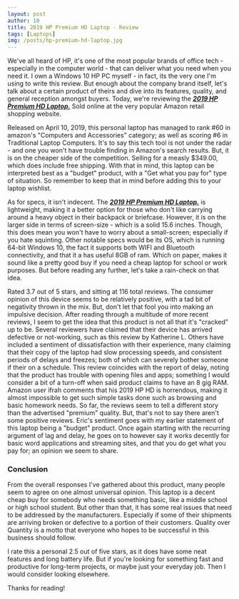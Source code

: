 ```yaml
---
layout: post
author: 10
title: 2019 HP Premium HD Laptop - Review
tags: [Laptops]
img: /posts/hp-premium-hd-laptop.jpg
---
```


We've all heard of HP, it's one of the most popular brands of office tech - especially in the computer world - that can deliver what you need when you need it. I own a Windows 10 HP PC myself - in fact, its the very one I'm using to write this review. But enough about the company brand itself, let's talk about a certain product of theirs and dive into its features, quality, and general reception amongst buyers. Today, we're reviewing the [***2019 HP Premium HD Laptop.***](https://www.amazon.com/HP-15-6-inch-Dual-Core-MaxxAudio-Bluetooth/dp/B07QKWTZ4B/ref=sr_1_5&tag=reviewhuntr-20) Sold online at the very popular Amazon retail shopping website.

Released on April 10, 2019, this personal laptop has managed to rank #60 in amazon's "Computers and Accessories" category; as well as scoring #6 in Traditional Laptop Computers. It's to say this tech tool is not under the radar - and one you won't have trouble finding in Amazon's search results. But, it is on the cheaper side of the competition. Selling for a measly $349.00, which does include free shipping. With that in mind, this laptop can be interpreted best as a "budget" product, with a "Get what you pay for" type of situation. So remember to keep that in mind before adding this to your laptop wishlist.

As for specs, it isn't indecent. The [***2019 HP Premium HD Laptop.***](https://www.amazon.com/HP-15-6-inch-Dual-Core-MaxxAudio-Bluetooth/dp/B07QKWTZ4B/ref=sr_1_5&tag=reviewhuntr-20) is lightweight, making it a better option for those who don't like carrying around a heavy object in their backpack or briefcase. However, it is on the larger side in terms of screen-size - which is a solid 15.6 inches. Though, this does mean you won't have to worry about a small-screen; especially if you hate squinting. Other notable specs would be its OS, which is running 64-bit Windows 10, the fact it supports both WIFI and Bluetooth connectivity, and that it a has useful 8GB of ram. Which on paper, makes it sound like a pretty good buy if you need a cheap laptop for school or work purposes. But before reading any further, let's take a rain-check on that idea.

Rated 3.7 out of 5 stars, and sitting at 116 total reviews. The consumer opinion of this device seems to be relatively positive, with a tad bit of negativity thrown in the mix. But, don't let that fool you into making an impulsive decision. After reading through a multitude of more recent reviews, I seem to get the idea that this product is not all that it's "cracked" up to be. Several reviewers have claimed that their device has arrived defective or not-working, such as this review by Katherine L. Others have included a sentiment of dissatisfaction with their experience, many claiming that their copy of the laptop had slow processing speeds, and consistent periods of delays and freezes; both of which can severely bother someone if their on a schedule. This review coincides with the report of delay, noting that the product has trouble with opening files and apps; something I would consider a bit of a turn-off when said product claims to have an 8 gig RAM. Amazon user ifrah comments that his 2019 HP HD is horrendous, making it almost impossible to get such simple tasks done such as browsing and basic homework needs. So far, the reviews seem to tell a different story than the advertised "premium" quality. But, that's not to say there aren't some positive reviews. Eric's sentiment goes with my earlier statement of this laptop being a "budget" product. Once again starting with the recurring argument of lag and delay, he goes on to however say it works decently for basic word applications and streaming sites, and that you do get what you pay for; an opinion we seem to share. 

### Conclusion

From the overall responses I've gathered about this product, many people seem to agree on one almost universal opinion. This laptop is a decent cheap buy for somebody who needs something basic, like a middle school or high school student. But other than that, it has some real issues that need to be addressed by the manufacturers. Especially if some of their shipments are arriving broken or defective to a portion of their customers. Quality over Quantity is a motto that everyone who hopes to be successful in this business should follow.

I rate this a personal 2.5 out of five stars, as it does have some neat features and long battery life. But if you're looking for something fast and productive for long-term projects, or maybe just your everyday job. Then I would consider looking elsewhere.

Thanks for reading! 
